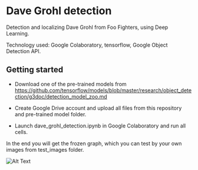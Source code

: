# Dave Grohl detection

Detection and localizing Dave Grohl from Foo Fighters, using Deep Learning.

Technology used: Google Colaboratory, tensorflow, Google Object Detection API.

## Getting started

* Download one of the pre-trained models from https://github.com/tensorflow/models/blob/master/research/object_detection/g3doc/detection_model_zoo.md

* Create Google Drive account and upload all files from this repository and pre-trained model folder.

* Launch dave_grohl_detection.ipynb in Google Colaboratory and run all cells.

In the end you will get the frozen graph, which you can test by your own images from test_images folder.

![Alt Text](https://github.com/Deathtosmoothie/MLearning/dave_grohl_detection/davegrohl.gif)



